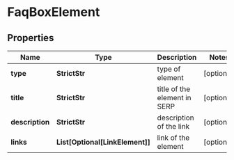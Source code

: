 # FaqBoxElement


## Properties

| Name | Type | Description | Notes |
|------------ | ------------- | ------------- | -------------|
**type** | **StrictStr** | type of element |[optional]|
**title** | **StrictStr** | title of the element in SERP |[optional]|
**description** | **StrictStr** | description of the link |[optional]|
**links** | **List[Optional[LinkElement]]** | link of the element |[optional]|